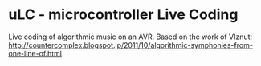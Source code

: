 uLC - microcontroller Live Coding
=============

Live coding of algorithmic music on an AVR.
Based on the work of VIznut: http://countercomplex.blogspot.jp/2011/10/algorithmic-symphonies-from-one-line-of.html.